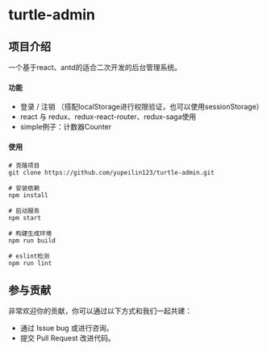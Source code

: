# turtle-admin

## 项目介绍

一个基于react、antd的适合二次开发的后台管理系统。

#### 功能

- 登录 / 注销 （搭配localStorage进行权限验证，也可以使用sessionStorage）
- react 与 redux、redux-react-router、redux-saga使用
- simple例子：计数器Counter

#### 使用

```
# 克隆项目
git clone https://github.com/yupeilin123/turtle-admin.git

# 安装依赖
npm install

# 启动服务
npm start

# 构建生成环境
npm run build

# eslint检测
npm run lint
```

## 参与贡献

非常欢迎你的贡献，你可以通过以下方式和我们一起共建：

- 通过 Issue bug 或进行咨询。
- 提交 Pull Request 改进代码。
